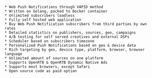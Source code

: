 
    * Web Push Notifications through VAPID method
    * Written on Golang, packed to Docker container
    * Unlimited subscribers loadless
    * Fully self hosted web application
    * Buy Web Push Notification subscribers from third parties by own rates
    * Detailed statistics on publishers, sources, geo, campaigns
    * A/B testing for self served creatives and external DSPs
    * Scheduler based on subscribers timezone
    * Personalized Push Notifications based on geo & device data
    * Rich targeting by geo, device type, platform, browser, browser language
    * Unlimited amount of sources on one platform
    * Supports OpenRTB & OpenRTB Dynamic Native Ads
    * Supports most browsers, except Safari
    * Open source code as paid option
